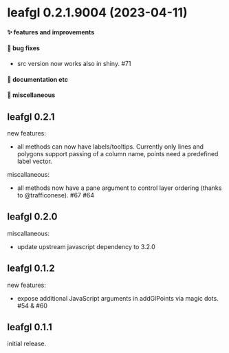 # leafgl 0.2.1.9004 (2023-04-11)

#### ✨ features and improvements

#### 🐛 bug fixes

  * src version now works also in shiny. #71

#### 💬 documentation etc

#### 🍬 miscellaneous


## leafgl 0.2.1

new features:

  * all methods can now have labels/tooltips. Currently only lines and polygons support passing of a column name, points need a predefined label vector.

miscallaneous:

  * all methods now have a pane argument to control layer ordering (thanks to @trafficonese). #67 #64
  
## leafgl 0.2.0

miscallaneous:

  * update upstream javascript dependency to 3.2.0

## leafgl 0.1.2

new features:

  * expose additional JavaScript arguments in addGlPoints via magic dots. #54 & #60


## leafgl 0.1.1

initial release.
